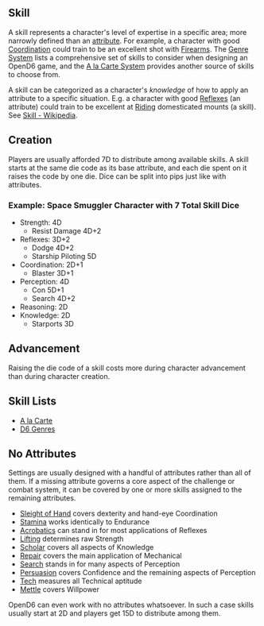 Skill
-----

A skill represents a character's level of expertise in a specific area; more narrowly defined than an [attribute](Attribute.md). For example, a character with good [Coordination](Coordination.md) could train to be an excellent shot with [Firearms](Markmanship.md#firearms). The [Genre System](GenreSystem.md) lists a comprehensive set of skills to consider when designing an OpenD6 game, and the [A la Carte System](AlacarteSystem.md) provides another source of skills to choose from.

A skill can be categorized as a character's _knowledge_ of how to apply an attribute to a specific situation. E.g. a character with good [Reflexes](Reflexes.md) (an attribute) could train to be excellent at [Riding](Riding.md) domesticated mounts (a skill). See [Skill - Wikipedia](https://en.wikipedia.org/wiki/Skill).

Creation
--------

Players are usually afforded 7D to distribute among available skills. A skill starts at the same die code as its base attribute, and each die spent on it raises the code by one die. Dice can be split into pips just like with attributes.

### Example: Space Smuggler Character with 7 Total Skill Dice

- Strength: 4D
  - Resist Damage 4D+2
- Reflexes: 3D+2
  - Dodge 4D+2
  - Starship Piloting 5D
- Coordination: 2D+1
  - Blaster 3D+1
- Perception: 4D
  - Con 5D+1
  - Search 4D+2
- Reasoning: 2D
- Knowledge: 2D
  - Starports 3D

Advancement
-----------

Raising the die code of a skill costs more during character advancement than during character creation.

Skill Lists
-----------

- [A la Carte](AlacarteSystem.md)
- [D6 Genres](GenreSystem.md)

No Attributes
-------------

Settings are usually designed with a handful of attributes rather than all of them. If a missing attribute governs a core aspect of the challenge or combat system, it can be covered by one or more skills assigned to the remaining attributes.

- [Sleight of Hand](SleightOfHand.md) covers dexterity and hand-eye Coordination
- [Stamina](Stamina.md) works identically to Endurance
- [Acrobatics](Acrobatics.md) can stand in for most applications of Reflexes
- [Lifting](Lifting.md) determines raw Strength
- [Scholar](Scholar.md) covers all aspects of Knowledge
- [Repair](RepairCraft.md) covers the main application of Mechanical
- [Search](Search.md) stands in for many aspects of Perception
- [Persuasion](Persuasion.md) covers Confidence and the remaining aspects of Perception
- [Tech](Tech.md) measures all Technical aptitude
- [Mettle](Mettle.md) covers Willpower

OpenD6 can even work with no attributes whatsoever. In such a case skills usually start at 2D and players get 15D to distribute among them.
